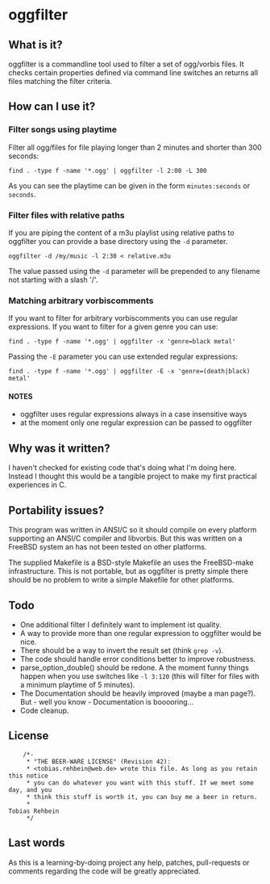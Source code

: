 oggfilter
=========

What is it?
-----------
oggfilter is a commandline tool used to filter a set of ogg/vorbis files. It
checks certain properties defined via command line switches an returns all files
matching the filter criteria.

How can I use it?
-----------------

### Filter songs using playtime
Filter all ogg/files for file playing longer than 2 minutes and shorter than 300
seconds:

`find . -type f -name '*.ogg' | oggfilter -l 2:00 -L 300`

As you can see the playtime can be given in the form `minutes:seconds` or
`seconds`.

### Filter files with relative paths
If you are piping the content of a m3u playlist using relative paths to
oggfilter you can provide a base directory using the `-d` parameter.

`oggfilter -d /my/music -l 2:30 < relative.m3u`

The value passed using the `-d` parameter will be prepended to any filename not
starting with a slash '/'.

### Matching arbitrary vorbiscomments
If you want to filter for arbitrary vorbiscomments you can use regular
expressions.  If you want to filter for a given genre you can use:

`find . -type f -name '*.ogg' | oggfilter -x 'genre=black metal'`

Passing the `-E` parameter you can use extended regular expressions:

`find . -type f -name '*.ogg' | oggfilter -E -x 'genre=(death|black) metal'`

#### NOTES
 * oggfilter uses regular expressions always in a case insensitive ways
 * at the moment only one regular expression can be passed to oggfilter

Why was it written?
-------------------
I haven't checked for existing code that's doing what I'm doing here. Instead I
thought this would be a tangible project to make my first practical experiences
in C. 

Portability issues?
-------------------
This program was written in ANSI/C so it should compile on every platform
supporting an ANSI/C compiler and libvorbis. But this was written on a FreeBSD
system an has not been tested on other platforms. 

The supplied Makefile is a BSD-style Makefile an uses the FreeBSD-make
infrastructure. This is not portable, but as oggfilter is pretty simple there
should be no problem to write a simple Makefile for other platforms.

Todo
----
 * One additional filter I definitely want to implement ist quality.
 * A way to provide more than one regular expression to oggfilter would be 
   nice.
 * There should be a way to invert the result set (think `grep -v`).
 * The code should handle error conditions better to improve robustness.
 * parse_option_double() should be redone. A the moment funny things happen when
   you use switches like `-l 3:120` (this will filter for files with a minimum
   playtime of 5 minutes).
 * The Documentation should be heavily improved (maybe a man page?). But - well
   you know - Documentation is booooring...
 * Code cleanup.

License
-------
        /*-
         * "THE BEER-WARE LICENSE" (Revision 42):
         * <tobias.rehbein@web.de> wrote this file. As long as you retain this notice 
         * you can do whatever you want with this stuff. If we meet some day, and you 
         * think this stuff is worth it, you can buy me a beer in return.   
         *                                                              Tobias Rehbein
         */

Last words
----------
As this is a learning-by-doing project any help, patches, pull-requests  or
comments regarding the code will be greatly appreciated.
